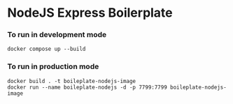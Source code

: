 # NodeJS Express Boilerplate

### To run in development mode
```
docker compose up --build
```

### To run in production mode
```
docker build . -t boileplate-nodejs-image
docker run --name boileplate-nodejs -d -p 7799:7799 boileplate-nodejs-image
```